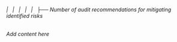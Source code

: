 ###### |   |   |   |   |   ├── Number of audit recommendations for mitigating identified risks

*Add content here*